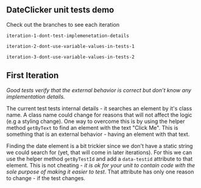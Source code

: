 ## DateClicker unit tests demo

Check out the branches to see each iteration

`iteration-1-dont-test-implemenetation-details`

`iteration-2-dont-use-variable-values-in-tests-1`

`iteration-3-dont-use-variable-values-in-tests-2`

## First Iteration

_Good tests verify that the external behavior is correct but don’t know any implementation details._

The current test tests internal details - it searches an element by it's class name. A class name could change for reasons that will not affect the logic (e.g a styling change). One way to overcome this is by using the helper method `getByText` to find an element with the text "Click Me". This is something that is an external behavior - having an element with that text.

Finding the date element is a bit trickier since we don't have a static string we could search for (yet, that will come in later iterations). For this we can use the helper method `getByTestId` and add a `data-testid` attribute to that element. This is not cheating - _it is ok for your unit to contain code with the sole purpose of making it easier to test_. That attribute has only one reason to change - if the test changes.
